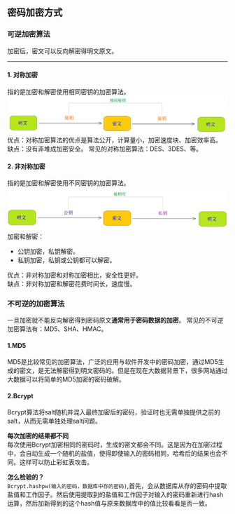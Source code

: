 ## 密码加密方式
### 可逆加密算法
加密后，密文可以反向解密得明文原文。 
___
#### 1. 对称加密
指的是加密和解密使用相同密钥的加密算法。
![a](8.assets/a.png)
优点：对称加密算法的优点是算法公开，计算量小，加密速度块、加密效率高。  
缺点：没有非堆成加密安全。
常见的对称加密算法：DES、3DES、等。
#### 2. 非对称加密
指的是加密和解密使用不同密钥的加密算法。
![b](8.assets/b.png)
加密和解密：
- 公钥加密，私钥解密。
- 私钥加密，私钥或公钥都可以解密。  

优点：非对称加密和对称加密相比，安全性更好。  
缺点：非对称加密和解密花费时间长，速度慢。
### 不可逆的加密算法
一旦加密就不能反向解密得到密码原文**通常用于密码数据的加密**。
常见的不可逆加密算法有：MD5、SHA、HMAC。
#### 1.MD5
MD5是比较常见的加密算法，广泛的应用与软件开发中的密码加密，通过MD5生成的密文，是无法解密得到明文密码的。但是在现在大数据背景下，很多网站通过大数据可以将简单的MD5加密的密码破解。
#### 2.Bcrypt

Bcrypt算法将salt随机并混入最终加密后的密码，验证时也无需单独提供之前的salt，从而无需单独处理salt问题。  

**每次加密的结果都不同**  
每次使用Bcrypt加密相同的密码时，生成的密文都会不同。这是因为在加密过程中，会自动生成一个随机的盐值，使得即使输入的密码相同，哈希后的结果也会不同。这样可以防止彩虹表攻击。

**怎么检验的？**  
`Bcrypt.hashpw(输入的密码，数据库中存的密码)`,首先，会从数据库从存的密码中提取盐值和工作因子。然后使用提取到的盐值和工作因子对输入的密码重新进行hash运算，然后加新得到的这个hash值与原来数据库中的值比较看看是否一致。

